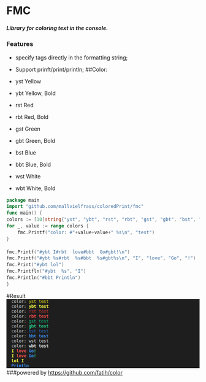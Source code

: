 

# FMC
##### Library  for coloring text in the console.
### Features

- specify tags directly in the formatting string;
- Support prinft/print/println;
##Color:
-	yst    Yellow
-	ybt    Yellow, Bold

-	rst   Red
-	rbt    Red, Bold

-	gst    Green
-	gbt    Green, Bold

-	bst    Blue
-	bbt    Blue, Bold

-	wst    White
-	wbt    White, Bold

```go
package main
import "github.com/mallvielfrass/coloredPrint/fmc"
func main() {
colors := [10]string{"yst", "ybt", "rst", "rbt", "gst", "gbt", "bst", "bbt", "wst", "wbt"}
for _, value := range colors {
	fmc.Printf("color: #"+value+value+" %s\n", "test")
}

fmc.Printf("#ybt I#rbt  love#bbt  Go#gbt!\n")
fmc.Printf("#ybt %s#rbt  %s#bbt  %s#gbt%s\n", "I", "love", "Go", "!")
fmc.Print("#ybt lol")
fmc.Printfln("#ybt  %s", "I")
fmc.Println("#bbt Println")
}
```
#Result
[![Result](https://raw.githubusercontent.com/mallvielfrass/coloredPrint/main/fmc/scrot_2021-01-22-10_1920x1080.png "Result")](https://raw.githubusercontent.com/mallvielfrass/coloredPrint/main/fmc/scrot_2021-01-22-10_1920x1080.png "Result")
###powered by https://github.com/fatih/color
